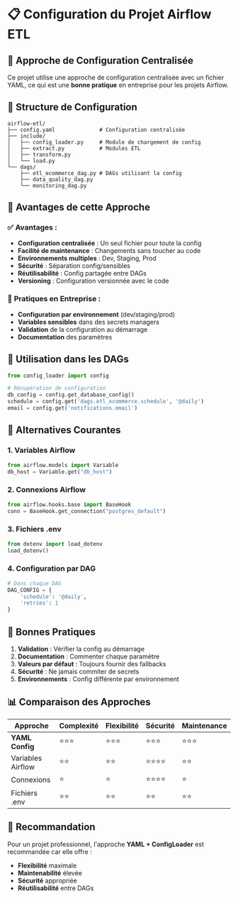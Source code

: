 # 📋 Configuration du Projet Airflow ETL

## 🎯 **Approche de Configuration Centralisée**

Ce projet utilise une approche de configuration centralisée avec un fichier YAML, ce qui est une **bonne pratique** en entreprise pour les projets Airflow.

## 📁 **Structure de Configuration**

```
airflow-etl/
├── config.yaml              # Configuration centralisée
├── include/
│   ├── config_loader.py     # Module de chargement de config
│   ├── extract.py           # Modules ETL
│   ├── transform.py
│   └── load.py
└── dags/
    ├── etl_ecommerce_dag.py # DAGs utilisant la config
    ├── data_quality_dag.py
    └── monitoring_dag.py
```

## 🔧 **Avantages de cette Approche**

### ✅ **Avantages :**
- **Configuration centralisée** : Un seul fichier pour toute la config
- **Facilité de maintenance** : Changements sans toucher au code
- **Environnements multiples** : Dev, Staging, Prod
- **Sécurité** : Séparation config/sensibles
- **Réutilisabilité** : Config partagée entre DAGs
- **Versioning** : Configuration versionnée avec le code

### 🏢 **Pratiques en Entreprise :**
- **Configuration par environnement** (dev/staging/prod)
- **Variables sensibles** dans des secrets managers
- **Validation** de la configuration au démarrage
- **Documentation** des paramètres

## 📝 **Utilisation dans les DAGs**

```python
from config_loader import config

# Récupération de configuration
db_config = config.get_database_config()
schedule = config.get('dags.etl_ecommerce.schedule', '@daily')
email = config.get('notifications.email')
```

## 🔄 **Alternatives Courantes**

### 1. **Variables Airflow**
```python
from airflow.models import Variable
db_host = Variable.get("db_host")
```

### 2. **Connexions Airflow**
```python
from airflow.hooks.base import BaseHook
conn = BaseHook.get_connection("postgres_default")
```

### 3. **Fichiers .env**
```python
from dotenv import load_dotenv
load_dotenv()
```

### 4. **Configuration par DAG**
```python
# Dans chaque DAG
DAG_CONFIG = {
    'schedule': '@daily',
    'retries': 1
}
```

## 🚀 **Bonnes Pratiques**

1. **Validation** : Vérifier la config au démarrage
2. **Documentation** : Commenter chaque paramètre
3. **Valeurs par défaut** : Toujours fournir des fallbacks
4. **Sécurité** : Ne jamais commiter de secrets
5. **Environnements** : Config différente par environnement

## 📊 **Comparaison des Approches**

| Approche | Complexité | Flexibilité | Sécurité | Maintenance |
|----------|-------------|-------------|----------|-------------|
| **YAML Config** | ⭐⭐⭐ | ⭐⭐⭐ | ⭐⭐⭐ | ⭐⭐⭐ |
| Variables Airflow | ⭐⭐ | ⭐⭐ | ⭐⭐⭐⭐ | ⭐⭐ |
| Connexions | ⭐ | ⭐ | ⭐⭐⭐⭐ | ⭐ |
| Fichiers .env | ⭐⭐ | ⭐⭐ | ⭐⭐ | ⭐⭐ |

## 🎯 **Recommandation**

Pour un projet professionnel, l'approche **YAML + ConfigLoader** est recommandée car elle offre :
- **Flexibilité** maximale
- **Maintenabilité** élevée  
- **Sécurité** appropriée
- **Réutilisabilité** entre DAGs
